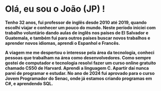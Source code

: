 <h1> Olá, eu sou o João (JP) !</h1>
<b>     Tenho 32 anos, fui professor de inglês desde 2010 até 2019, quando escolhi viajar e conhecer um pouco do mundo. Neste período iniciei com trabalho voluntário dando aulas de inglês nos países de El Salvador e Guatemala, e também fui para outros países buscar novos trabalhos e aprender novos idiomas, aprendi o Espanhol e Francês. </b>

<b>     A viagem me me despertou o interesse pela área da tecnologia, conheci pessoas que trabalham na área como desenvolvedores. Como sempre gostei de computador e tecnologia resolvi fazer um curso online gratuito chamado CS50 de Harvard. Aprendi a linguagem C. Apartir daí nunca parei de programar e estudar. No ano de 2024 fui aprovado para o curso Jovem Programador do Senac, onde já estamos criando programas em C#, e aprendendo SQL.</b>
